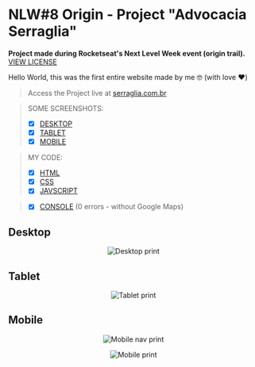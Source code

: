 # NLW#8 Origin - Project "Advocacia Serraglia"
**Project made during Rocketseat's Next Level Week event (origin trail).** [VIEW LICENSE](LICENSE)

Hello World, this was the first entire website made by me 🤓 (with love ❤️)

> Access the Project live at [serraglia.com.br](https://www.serraglia.com.br/)

> SOME SCREENSHOTS:
> - [x] [DESKTOP](#desktop)
> - [x] [TABLET](#tablet)
> - [x] [MOBILE](#mobile)

> MY CODE:
> - [x] [HTML](index.html)
> - [x] [CSS](assets/css/style.css)
> - [x] [JAVSCRIPT](assets/js/script.js)


> - [x] [CONSOLE](preview/console_without_maps.png) (0 errors - without Google Maps)


## Desktop

<p align="center">
  <img src="preview/desktop.png" alt="Desktop print">
</p>

## Tablet

<p align="center">
  <img src="preview/tablet.png" alt="Tablet print">
</p>

## Mobile

<p align="center">
  <img src="preview/mobile_menu.png" alt="Mobile nav print">
</p>
<p align="center">
  <img src="preview/mobile.png" alt="Mobile print">
</p>
